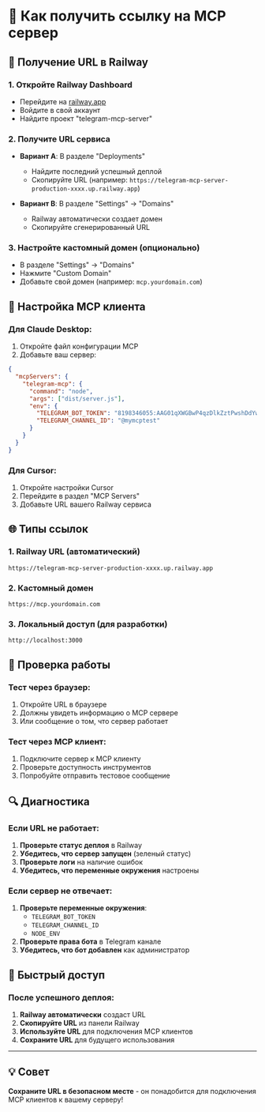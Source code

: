 # 🔗 Как получить ссылку на MCP сервер

## 📍 Получение URL в Railway

### 1. Откройте Railway Dashboard
- Перейдите на [railway.app](https://railway.app)
- Войдите в свой аккаунт
- Найдите проект "telegram-mcp-server"

### 2. Получите URL сервиса
- **Вариант A**: В разделе "Deployments"
  - Найдите последний успешный деплой
  - Скопируйте URL (например: `https://telegram-mcp-server-production-xxxx.up.railway.app`)

- **Вариант B**: В разделе "Settings" → "Domains"
  - Railway автоматически создает домен
  - Скопируйте сгенерированный URL

### 3. Настройте кастомный домен (опционально)
- В разделе "Settings" → "Domains"
- Нажмите "Custom Domain"
- Добавьте свой домен (например: `mcp.yourdomain.com`)

## 🔧 Настройка MCP клиента

### Для Claude Desktop:
1. Откройте файл конфигурации MCP
2. Добавьте ваш сервер:
```json
{
  "mcpServers": {
    "telegram-mcp": {
      "command": "node",
      "args": ["dist/server.js"],
      "env": {
        "TELEGRAM_BOT_TOKEN": "8198346055:AAG01qXWGBwP4qzDlkZztPwshDdYw_DLFN0",
        "TELEGRAM_CHANNEL_ID": "@mymcptest"
      }
    }
  }
}
```

### Для Cursor:
1. Откройте настройки Cursor
2. Перейдите в раздел "MCP Servers"
3. Добавьте URL вашего Railway сервиса

## 🌐 Типы ссылок

### 1. Railway URL (автоматический)
```
https://telegram-mcp-server-production-xxxx.up.railway.app
```

### 2. Кастомный домен
```
https://mcp.yourdomain.com
```

### 3. Локальный доступ (для разработки)
```
http://localhost:3000
```

## 📱 Проверка работы

### Тест через браузер:
1. Откройте URL в браузере
2. Должны увидеть информацию о MCP сервере
3. Или сообщение о том, что сервер работает

### Тест через MCP клиент:
1. Подключите сервер к MCP клиенту
2. Проверьте доступность инструментов
3. Попробуйте отправить тестовое сообщение

## 🔍 Диагностика

### Если URL не работает:
1. **Проверьте статус деплоя** в Railway
2. **Убедитесь, что сервер запущен** (зеленый статус)
3. **Проверьте логи** на наличие ошибок
4. **Убедитесь, что переменные окружения** настроены

### Если сервер не отвечает:
1. **Проверьте переменные окружения**:
   - `TELEGRAM_BOT_TOKEN`
   - `TELEGRAM_CHANNEL_ID`
   - `NODE_ENV`
2. **Проверьте права бота** в Telegram канале
3. **Убедитесь, что бот добавлен** как администратор

## 🚀 Быстрый доступ

### После успешного деплоя:
1. **Railway автоматически** создаст URL
2. **Скопируйте URL** из панели Railway
3. **Используйте URL** для подключения MCP клиентов
4. **Сохраните URL** для будущего использования

---

## 💡 Совет

**Сохраните URL в безопасном месте** - он понадобится для подключения MCP клиентов к вашему серверу!
